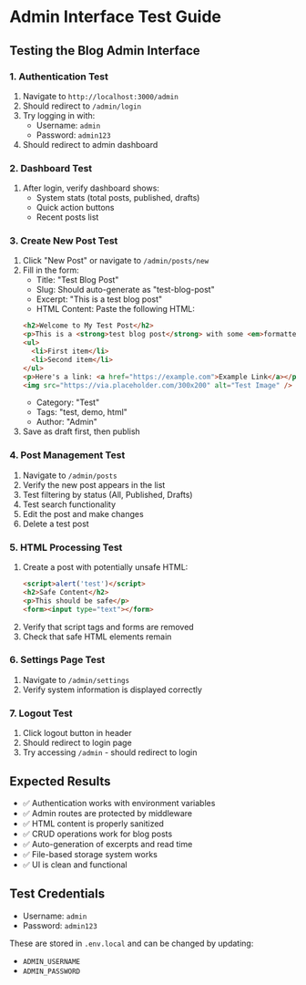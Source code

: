 # Admin Interface Test Guide

## Testing the Blog Admin Interface

### 1. Authentication Test
1. Navigate to `http://localhost:3000/admin`
2. Should redirect to `/admin/login`
3. Try logging in with:
   - Username: `admin`
   - Password: `admin123`
4. Should redirect to admin dashboard

### 2. Dashboard Test
1. After login, verify dashboard shows:
   - System stats (total posts, published, drafts)
   - Quick action buttons
   - Recent posts list

### 3. Create New Post Test
1. Click "New Post" or navigate to `/admin/posts/new`
2. Fill in the form:
   - Title: "Test Blog Post"
   - Slug: Should auto-generate as "test-blog-post"
   - Excerpt: "This is a test blog post"
   - HTML Content: Paste the following HTML:
   ```html
   <h2>Welcome to My Test Post</h2>
   <p>This is a <strong>test blog post</strong> with some <em>formatted content</em>.</p>
   <ul>
     <li>First item</li>
     <li>Second item</li>
   </ul>
   <p>Here's a link: <a href="https://example.com">Example Link</a></p>
   <img src="https://via.placeholder.com/300x200" alt="Test Image" />
   ```
   - Category: "Test"
   - Tags: "test, demo, html"
   - Author: "Admin"
3. Save as draft first, then publish

### 4. Post Management Test
1. Navigate to `/admin/posts`
2. Verify the new post appears in the list
3. Test filtering by status (All, Published, Drafts)
4. Test search functionality
5. Edit the post and make changes
6. Delete a test post

### 5. HTML Processing Test
1. Create a post with potentially unsafe HTML:
   ```html
   <script>alert('test')</script>
   <h2>Safe Content</h2>
   <p>This should be safe</p>
   <form><input type="text"></form>
   ```
2. Verify that script tags and forms are removed
3. Check that safe HTML elements remain

### 6. Settings Page Test
1. Navigate to `/admin/settings`
2. Verify system information is displayed correctly

### 7. Logout Test
1. Click logout button in header
2. Should redirect to login page
3. Try accessing `/admin` - should redirect to login

## Expected Results

- ✅ Authentication works with environment variables
- ✅ Admin routes are protected by middleware
- ✅ HTML content is properly sanitized
- ✅ CRUD operations work for blog posts
- ✅ Auto-generation of excerpts and read time
- ✅ File-based storage system works
- ✅ UI is clean and functional

## Test Credentials

- Username: `admin`
- Password: `admin123`

These are stored in `.env.local` and can be changed by updating:
- `ADMIN_USERNAME`
- `ADMIN_PASSWORD`
